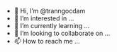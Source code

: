 - 👋 Hi, I’m @tranngocdam
- 👀 I’m interested in ...
- 🌱 I’m currently learning ...
- 💞️ I’m looking to collaborate on ...
- 📫 How to reach me ...

<!---
tranngocdam/tranngocdam is a ✨ special ✨ repository because its `README.md` (this file) appears on your GitHub profile.
You can click the Preview link to take a look at your changes.
--->
